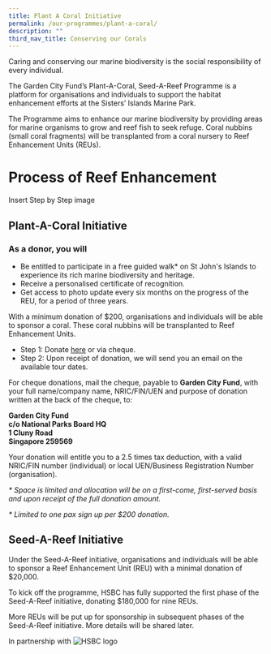 ```yaml
---
title: Plant A Coral Initiative
permalink: /our-programmes/plant-a-coral/
description: ""
third_nav_title: Conserving our Corals
---
```




Caring and conserving our marine biodiversity is the social responsibility of every individual.

The Garden City Fund’s Plant-A-Coral, Seed-A-Reef Programme is a platform for organisations and individuals to support the habitat enhancement efforts at the Sisters’ Islands Marine Park.

The Programme aims to enhance our marine biodiversity by providing areas for marine organisms to grow and reef fish to seek refuge. Coral nubbins (small coral fragments) will be transplanted from a coral nursery to Reef Enhancement Units (REUs).

# Process of Reef Enhancement

Insert Step by Step image

Plant-A-Coral Initiative
------------------------

### As a donor, you will

*   Be entitled to participate in a free guided walk\* on St John's Islands to experience its rich marine biodiversity and heritage.
*   Receive a personalised certificate of recognition.
*   Get access to photo update every six months on the progress of the REU, for a period of three years.

With a minimum donation of $200, organisations and individuals will be able to sponsor a coral. These coral nubbins will be transplanted to Reef Enhancement Units.

*   Step 1: Donate [here](https://www.giving.sg/garden-city-fund/plantacoral-initiative) or via cheque.
*   Step 2: Upon receipt of donation, we will send you an email on the available tour dates.

For cheque donations, mail the cheque, payable to **Garden City Fund**, with your full name/company name, NRIC/FIN/UEN and purpose of donation written at the back of the cheque, to: 

**Garden City Fund  
c/o National Parks Board HQ  
1 Cluny Road  
Singapore 259569**

Your donation will entitle you to a 2.5 times tax deduction, with a valid NRIC/FIN number (individual) or local UEN/Business Registration Number (organisation).

_\* Space is limited and allocation will be on a first-come, first-served basis and upon receipt of the full donation amount._

_\* Limited to one pax sign up per $200 donation._

Seed-A-Reef Initiative
----------------------

Under the Seed-A-Reef initiative, organisations and individuals will be able to sponsor a Reef Enhancement Unit (REU) with a minimal donation of $20,000.

To kick off the programme, HSBC has fully supported the first phase of the Seed-A-Reef initiative, donating $180,000 for nine REUs.

More REUs will be put up for sponsorship in subsequent phases of the Seed-A-Reef initiative. More details will be shared later.

In partnership with
![HSBC logo](https://www.gardencityfund.gov.sg/-/media/gcf/logos/in_partnership_with_hsbc_cmyk.ashx?h=106&w=200&hash=7E42CC4021EB4D42BA652C7AF36510CD)

